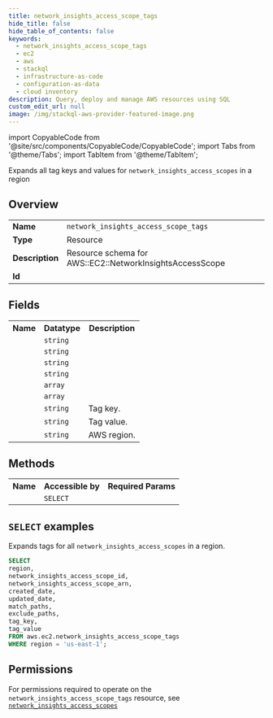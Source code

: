 ```yaml
---
title: network_insights_access_scope_tags
hide_title: false
hide_table_of_contents: false
keywords:
  - network_insights_access_scope_tags
  - ec2
  - aws
  - stackql
  - infrastructure-as-code
  - configuration-as-data
  - cloud inventory
description: Query, deploy and manage AWS resources using SQL
custom_edit_url: null
image: /img/stackql-aws-provider-featured-image.png
---
```


import CopyableCode from '@site/src/components/CopyableCode/CopyableCode';
import Tabs from '@theme/Tabs';
import TabItem from '@theme/TabItem';

Expands all tag keys and values for <code>network_insights_access_scopes</code> in a region

## Overview
<table>
<tbody>
<tr><td><b>Name</b></td><td><code>network_insights_access_scope_tags</code></td></tr>
<tr><td><b>Type</b></td><td>Resource</td></tr>
<tr><td><b>Description</b></td><td>Resource schema for AWS::EC2::NetworkInsightsAccessScope</td></tr>
<tr><td><b>Id</b></td><td><CopyableCode code="aws.ec2.network_insights_access_scope_tags" /></td></tr>
</tbody>
</table>

## Fields
<table>
<tbody>
<tr><th>Name</th><th>Datatype</th><th>Description</th></tr><tr><td><CopyableCode code="network_insights_access_scope_id" /></td><td><code>string</code></td><td></td></tr>
<tr><td><CopyableCode code="network_insights_access_scope_arn" /></td><td><code>string</code></td><td></td></tr>
<tr><td><CopyableCode code="created_date" /></td><td><code>string</code></td><td></td></tr>
<tr><td><CopyableCode code="updated_date" /></td><td><code>string</code></td><td></td></tr>
<tr><td><CopyableCode code="match_paths" /></td><td><code>array</code></td><td></td></tr>
<tr><td><CopyableCode code="exclude_paths" /></td><td><code>array</code></td><td></td></tr>
<tr><td><CopyableCode code="tag_key" /></td><td><code>string</code></td><td>Tag key.</td></tr>
<tr><td><CopyableCode code="tag_value" /></td><td><code>string</code></td><td>Tag value.</td></tr>
<tr><td><CopyableCode code="region" /></td><td><code>string</code></td><td>AWS region.</td></tr>
</tbody>
</table>

## Methods

<table>
<tbody>
  <tr>
    <th>Name</th>
    <th>Accessible by</th>
    <th>Required Params</th>
  </tr>
  <tr>
    <td><CopyableCode code="list_resources" /></td>
    <td><code>SELECT</code></td>
    <td><CopyableCode code="region" /></td>
  </tr>
</tbody>
</table>

## `SELECT` examples
Expands tags for all <code>network_insights_access_scopes</code> in a region.
```sql
SELECT
region,
network_insights_access_scope_id,
network_insights_access_scope_arn,
created_date,
updated_date,
match_paths,
exclude_paths,
tag_key,
tag_value
FROM aws.ec2.network_insights_access_scope_tags
WHERE region = 'us-east-1';
```


## Permissions

For permissions required to operate on the <code>network_insights_access_scope_tags</code> resource, see <a href="/services/ec2/network_insights_access_scopes/#permissions"><code>network_insights_access_scopes</code></a>

